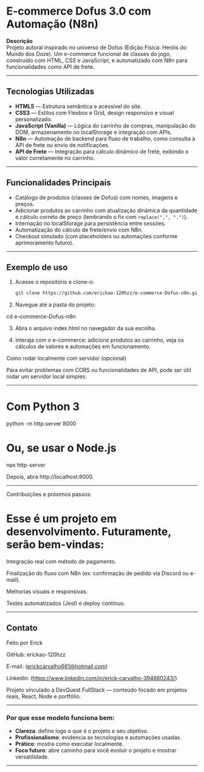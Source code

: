# E-commerce Dofus 3.0 com Automação (N8n)

**Descrição**  
Projeto autoral inspirado no universo de Dofus (Edição Física: Heróis do Mundo dos Doze). Um e-commerce funcional de classes do jogo, construído com HTML, CSS e JavaScript, e automatizado com N8n para funcionalidades como API de frete.  

---

##  Tecnologias Utilizadas

- **HTML5** — Estrutura semântica e acessível do site.  
- **CSS3** — Estilos com Flexbox e Grid, design responsivo e visual personalizado.  
- **JavaScript (Vanilla)** — Lógica do carrinho de compras, manipulação do DOM, armazenamento no localStorage e integração com APIs.  
- **N8n** — Automação de backend para fluxo de trabalho, como consulta à API de frete ou envio de notificações.  
- **API de Frete** — Integração para cálculo dinâmico de frete, exibindo o valor corretamente no carrinho.  

---

##  Funcionalidades Principais

- Catálogo de produtos (classes de Dofus) com nomes, imagens e preços.  
- Adicionar produtos ao carrinho com atualização dinâmica da quantidade e cálculo correto de preço (lembrando o fix com `replace(",", ".")`).  
- Internação no localStorage para persistência entre sessões.  
- Automatização do cálculo de frete/envio com N8n.  
- Checkout simulado (com placeholders ou automações conforme aprimoramento futuro).

---

##  Exemplo de uso

1. Acesse o repositório e clone-o:  
   ```bash
   git clone https://github.com/erickao-120hzz/e-commerce-Dofus-n8n.git

2. Navegue até a pasta do projeto:

cd e-commerce-Dofus-n8n

3. Abra o arquivo index.html no navegador da sua escolha.

4. Interaja com o e-commerce: adicione produtos ao carrinho, veja os cálculos de valores e automações em funcionamento.

Como rodar localmente com servidor (opcional)

Para evitar problemas com CORS ou funcionalidades de API, pode ser útil rodar um servidor local simples:

---

# Com Python 3
python -m http.server 8000

# Ou, se usar o Node.js
npx http-server

Depois, abra http://localhost:8000.

---

Contribuições e próximos passos:

# Esse é um projeto em desenvolvimento. Futuramente, serão bem-vindas:

Integração real com método de pagamento.

Finalização do fluxo com N8n (ex: confirmação de pedido via Discord ou e-mail).

Melhorias visuais e responsivas.

Testes automatizados (Jest) e deploy contínuo.

---

## Contato 

Feito por Erick 

GitHub: erickao-120hzz

E-mail: (erickcarvalho661@hotmail.com)

LinkedIn: (https://www.linkedin.com/in/erick-carvalho-394860243/)

Projeto vinculado à DevQuest FullStack — conteúdo focado em projetos reais, React, Node e portfólio.

---

###  Por que esse modelo funciona bem:

- **Clareza**: define logo o que é o projeto e seu objetivo.
- **Profissionalismo**: evidencia as tecnologias e automações usadas.
- **Prático**: mostra como executar localmente.
- **Foco futuro**: abre caminho para você evoluir o projeto e mostrar versatilidade.

---

